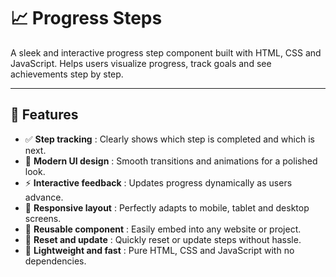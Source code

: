 # 📈 Progress Steps

A sleek and interactive progress step component built with HTML, CSS and JavaScript. Helps users visualize progress, track goals and see achievements step by step.

---

## 🚀 Features
- ✅ **Step tracking** : Clearly shows which step is completed and which is next.  
- 🎨 **Modern UI design** : Smooth transitions and animations for a polished look.  
- ⚡ **Interactive feedback** : Updates progress dynamically as users advance.  
- 📱 **Responsive layout** : Perfectly adapts to mobile, tablet and desktop screens.  
- 🧩 **Reusable component** : Easily embed into any website or project.  
- 🔄 **Reset and update** : Quickly reset or update steps without hassle.  
- 🎯 **Lightweight and fast** : Pure HTML, CSS and JavaScript with no dependencies.  
